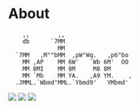# About

```
    ,,        ,,
    db      `7MM
              MM
  `7MM   ,M""bMM  ,pW"Wq.   ,p6"bo
    MM ,AP    MM 6W'   `Wb 6M'  OO
    MM 8MI    MM 8M     M8 8M
    MM `Mb    MM YA.   ,A9 YM.    ,
  .JMML.`Wbmd"MML.`Ybmd9'   YMbmd'
```

[![](https://img.shields.io/github/forks/jaywcjlove/idoc.svg?style=social)](https://github.com/jaywcjlove/followers) [![](https://img.shields.io/github/stars/jaywcjlove/idoc.svg?style=social)](https://github.com/jaywcjlove/idoc/stargazers) [![](https://img.shields.io/github/followers/jaywcjlove.svg?style=social)](https://github.com/jaywcjlove/followers)
